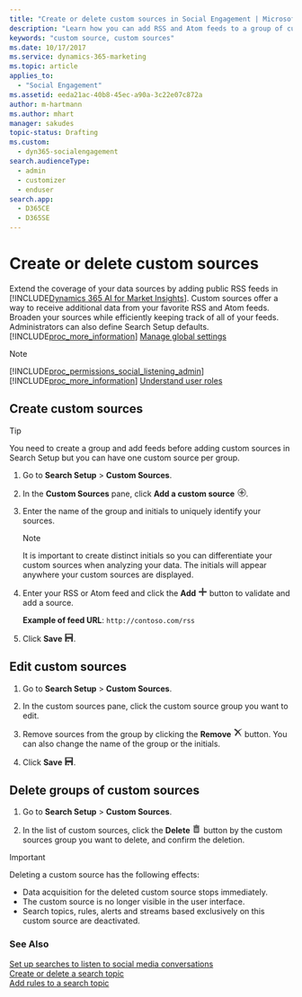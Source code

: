 ```yaml
---
title: "Create or delete custom sources in Social Engagement | Microsoft Docs"
description: "Learn how you can add RSS and Atom feeds to a group of custom sources and how you can manage custom sources."
keywords: "custom source, custom sources"
ms.date: 10/17/2017
ms.service: dynamics-365-marketing
ms.topic: article
applies_to: 
  - "Social Engagement"
ms.assetid: eeda21ac-40b8-45ec-a90a-3c22e07c872a
author: m-hartmann
ms.author: mhart
manager: sakudes
topic-status: Drafting
ms.custom: 
  - dyn365-socialengagement
search.audienceType: 
  - admin
  - customizer
  - enduser
search.app: 
  - D365CE
  - D365SE
---
```


# Create or delete custom sources

Extend the coverage of your data sources by adding public RSS feeds in [!INCLUDE[Dynamics 365 AI for Market Insights](../includes/pn-market-insights-long.md)]. Custom sources offer a way to receive additional data from your favorite RSS and Atom feeds. Broaden your sources while efficiently keeping track of all of your feeds. Administrators can also define Search Setup defaults. [!INCLUDE[proc_more_information](../includes/proc-more-information.md)] [Manage global settings](manage-global-settings.md)

> [!NOTE]
> [!INCLUDE[proc_permissions_social_listening_admin](../includes/proc-permissions-social-listening-admin.md)] [!INCLUDE[proc_more_information](../includes/proc-more-information.md)] [Understand user roles](user-roles.md)

## Create custom sources

> [!TIP]
> You need to create a group and add feeds before adding custom sources in Search Setup but you can have one custom source per group.

1. Go to **Search Setup** > **Custom Sources**.

2. In the **Custom Sources** pane, click **Add a custom source** ![add button](media/add-icon.png "Add button").

3. Enter the name of the group and initials to uniquely identify your sources.

   > [!NOTE]
   > It is important to create distinct initials so you can differentiate your custom sources when analyzing your data. The initials will appear anywhere your custom sources are displayed.

4. Enter your RSS or Atom feed and click the **Add** ![new or add button](media/plus-icon.png "New or Add button") button to validate and add a source.

   **Example of feed URL**: `http://contoso.com/rss`

5. Click **Save** ![save button](media/save-icon.png "Save button").

## Edit custom sources

1.  Go to **Search Setup** > **Custom Sources**.

2.  In the custom sources pane, click the custom source group you want to edit.

3.  Remove sources from the group by clicking the **Remove** ![delete button](media/delete-icon.png "Delete button") button. You can also change the name of the group or the initials.

4.  Click **Save** ![save button](media/save-icon.png "Save button").

## Delete groups of custom sources

1.  Go to **Search Setup** > **Custom Sources**.

2.  In the list of custom sources, click the **Delete** ![delete button](media/trashbin-icon.png "Delete button") button by the custom sources group you want to delete, and confirm the deletion.

> [!IMPORTANT]
> Deleting a custom source has the following effects:
> - Data acquisition for the deleted custom source stops immediately.
> - The custom source is no longer visible in the user interface.
> - Search topics, rules, alerts and streams based exclusively on this custom source are deactivated.

### See Also

[Set up searches to listen to social media conversations](set-up-searches.md)    
[Create or delete a search topic](create-delete-search-topic.md)    
[Add rules to a search topic](add-rules-search-topic.md)
